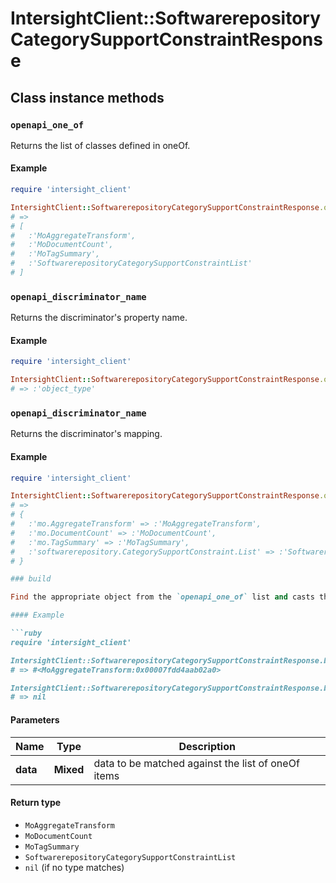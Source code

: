 # IntersightClient::SoftwarerepositoryCategorySupportConstraintResponse

## Class instance methods

### `openapi_one_of`

Returns the list of classes defined in oneOf.

#### Example

```ruby
require 'intersight_client'

IntersightClient::SoftwarerepositoryCategorySupportConstraintResponse.openapi_one_of
# =>
# [
#   :'MoAggregateTransform',
#   :'MoDocumentCount',
#   :'MoTagSummary',
#   :'SoftwarerepositoryCategorySupportConstraintList'
# ]
```

### `openapi_discriminator_name`

Returns the discriminator's property name.

#### Example

```ruby
require 'intersight_client'

IntersightClient::SoftwarerepositoryCategorySupportConstraintResponse.openapi_discriminator_name
# => :'object_type'
```

### `openapi_discriminator_name`

Returns the discriminator's mapping.

#### Example

```ruby
require 'intersight_client'

IntersightClient::SoftwarerepositoryCategorySupportConstraintResponse.openapi_discriminator_mapping
# =>
# {
#   :'mo.AggregateTransform' => :'MoAggregateTransform',
#   :'mo.DocumentCount' => :'MoDocumentCount',
#   :'mo.TagSummary' => :'MoTagSummary',
#   :'softwarerepository.CategorySupportConstraint.List' => :'SoftwarerepositoryCategorySupportConstraintList'
# }

### build

Find the appropriate object from the `openapi_one_of` list and casts the data into it.

#### Example

```ruby
require 'intersight_client'

IntersightClient::SoftwarerepositoryCategorySupportConstraintResponse.build(data)
# => #<MoAggregateTransform:0x00007fdd4aab02a0>

IntersightClient::SoftwarerepositoryCategorySupportConstraintResponse.build(data_that_doesnt_match)
# => nil
```

#### Parameters

| Name | Type | Description |
| ---- | ---- | ----------- |
| **data** | **Mixed** | data to be matched against the list of oneOf items |

#### Return type

- `MoAggregateTransform`
- `MoDocumentCount`
- `MoTagSummary`
- `SoftwarerepositoryCategorySupportConstraintList`
- `nil` (if no type matches)

